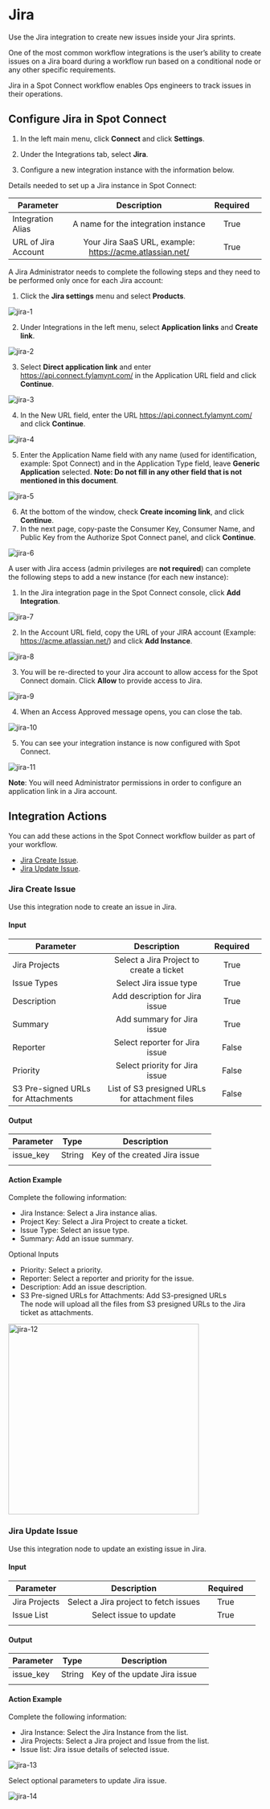 # Jira

Use the Jira integration to create new issues inside your Jira sprints. 

One of the most common workflow integrations is the user’s ability to create issues on a Jira board during a workflow run based on a conditional node or any other specific requirements. 

Jira in a Spot Connect workflow enables Ops engineers to track issues in their operations. 

## Configure Jira in Spot Connect 

1. In the left main menu, click **Connect** and click **Settings**.  

2. Under the Integrations tab, select **Jira**.   

3. Configure a new integration instance with the information below. 

Details needed to set up a Jira instance in Spot Connect: 

|       Parameter           |                            Description                        |      Required  |   |
|---------------------------|:-------------------------------------------------------------:|:--------------:|---|
|      Integration Alias    |     A name for the integration instance                       |     True       |   |
|      URL of Jira Account  |     Your Jira SaaS URL, example: https://acme.atlassian.net/  |     True       |   |

A Jira Administrator needs to complete the following steps and they need to be performed only once for each Jira account: 

1. Click the **Jira settings** menu and select **Products**.

![jira-1](https://github.com/spotinst/help/assets/106514736/7f894ea5-ee91-4bb0-b1f2-0a65ec05dbc0)

2. Under Integrations in the left menu, select **Application links** and **Create link**. 

![jira-2](https://github.com/spotinst/help/assets/106514736/b2cbc013-966d-4a2e-8b83-fcf9d7c1ee33)

3. Select **Direct application link** and enter https://api.connect.fylamynt.com/ in the Application URL field and click **Continue**. 

![jira-3](https://github.com/spotinst/help/assets/106514736/3139f379-7ef2-4cad-962e-5b39608baa73)

4. In the New URL field, enter the URL https://api.connect.fylamynt.com/ and click **Continue**. 

![jira-4](https://github.com/spotinst/help/assets/106514736/f93ea210-96fd-4678-9129-87b3b2f181cd)

5. Enter the Application Name field with any name (used for identification, example: Spot Connect) and in the Application Type field, leave **Generic Application** selected. **Note: Do not fill in any other field that is not mentioned in this document**. 

![jira-5](https://github.com/spotinst/help/assets/106514736/c71e95b8-3b2d-4cff-bf76-573c38f28a93)

6. At the bottom of the window, check **Create incoming link**, and click **Continue**. 
7. In the next page, copy-paste the Consumer Key, Consumer Name, and Public Key from the Authorize Spot Connect panel, and click **Continue**. 

![jira-6](https://github.com/spotinst/help/assets/106514736/5a319980-78ce-4a08-b987-f385056e5cf7)

A user with Jira access (admin privileges are **not required**) can complete the following steps to add a new instance (for each new instance):  

1. In the Jira integration page in the Spot Connect console, click **Add Integration**. 

![jira-7](https://github.com/spotinst/help/assets/106514736/912e1e90-1151-43b1-8e1a-b817774ffd83)

2. In the Account URL field, copy the URL of your JIRA account (Example: https://acme.atlassian.net/) and click **Add Instance**. 

![jira-8](https://github.com/spotinst/help/assets/106514736/4afbb991-1d1a-4d08-bae4-42177ae5970f)

3. You will be re-directed to your Jira account to allow access for the Spot Connect domain. Click **Allow** to provide access to Jira. 

![jira-9](https://github.com/spotinst/help/assets/106514736/37dbf0c0-dfdc-4bf0-84e6-75d4519f9c47)

4. When an Access Approved message opens, you can close the tab. 

![jira-10](https://github.com/spotinst/help/assets/106514736/40e7c759-d915-4ed1-a03a-58af7da5b71a)
 
5. You can see your integration instance is now configured with Spot Connect. 

![jira-11](https://github.com/spotinst/help/assets/106514736/a05fc488-0925-4f73-bc26-f88256c4ce75)

**Note**: You will need Administrator permissions in order to configure an application link in a Jira account. 

## Integration Actions 

You can add these actions in the Spot Connect workflow builder as part of your workflow. 

* [Jira Create Issue](spot-connect/integrations/jira?id=jira-create-issue). 
* [Jira Update Issue](spot-connect/integrations/jira?id=jira-update-issue). 

### Jira Create Issue 

Use this integration node to create an issue in Jira. 

#### Input

|       Parameter                          |                       Description                   |      Required  |   |
|------------------------------------------|:---------------------------------------------------:|:--------------:|---|
|      Jira Projects                       |     Select a Jira Project to create a ticket        |     True       |   |
|      Issue Types                         |     Select Jira issue type                          |     True       |   |
|      Description                         |     Add description for Jira issue                  |     True       |   |
|      Summary                             |     Add summary for Jira issue                      |     True       |   |
|      Reporter                            |     Select reporter for Jira issue                  |     False      |   |
|      Priority                            |     Select priority for Jira issue                  |     False      |   |
|      S3 Pre-signed URLs for Attachments  |     List of S3 presigned URLs for attachment files  |     False      |   |

#### Output

|       Parameter  |       Type  |               Description           |   |
|------------------|:-----------:|:-----------------------------------:|---|
|      issue_key   |     String  |     Key of the created Jira issue   |   |
|                  |             |                                     |   |

#### Action Example 

Complete the following information: 

* Jira Instance: Select a Jira instance alias. 
* Project Key: Select a Jira Project to create a ticket. 
* Issue Type: Select an issue type.  
* Summary: Add an issue summary. 

Optional Inputs  

* Priority: Select a priority. 
* Reporter: Select a reporter and priority for the issue. 
* Description: Add an issue description. 
* S3 Pre-signed URLs for Attachments: Add S3-presigned URLs  
The node will upload all the files from S3 presigned URLs to the Jira ticket as attachments. 

<img width="379" alt="jira-12" src="https://github.com/spotinst/help/assets/106514736/5cb61572-9a68-4507-8724-645b65dabaf1">

### Jira Update Issue 

Use this integration node to update an existing issue in Jira. 

#### Input 

|       Parameter     |                   Description              |      Required  |   |
|---------------------|:------------------------------------------:|:--------------:|---|
|      Jira Projects  |     Select a Jira project to fetch issues  |     True       |   |
|      Issue List     |     Select issue to update                 |     True       |   |
|                     |                                            |                |   |

#### Output 

|       Parameter  |       Type  |               Description          |   |
|------------------|:-----------:|:----------------------------------:|---|
|      issue_key   |     String  |     Key of the update Jira issue   |   |
|                  |             |                                    |   |

#### Action Example 

Complete the following information:  

* Jira Instance: Select the Jira Instance from the list. 
* Jira Projects: Select a Jira project and Issue from the list. 
* Issue list: Jira issue details of selected issue. 

![jira-13](https://github.com/spotinst/help/assets/106514736/40253738-2b20-4cee-99b2-35dfda53d6da) 

Select optional parameters to update Jira issue. 

![jira-14](https://github.com/spotinst/help/assets/106514736/c53c5ddd-7896-4f79-932a-734a59769a8e)

 





 
